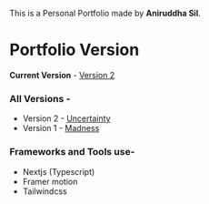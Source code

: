 This is a Personal Portfolio made by **Aniruddha Sil**.

# Portfolio Version

**Current Version** - [Version 2](https://lawlesx.vercel.app/)

### All Versions -

- Version 2 - [Uncertainty](https://lawlesx-git-v2-lawlesx.vercel.app/)
- Version 1 - [Madness](https://lawlesx-git-v1-lawlesx.vercel.app/)

### Frameworks and Tools use-

- Nextjs (Typescript)
- Framer motion
- Tailwindcss
